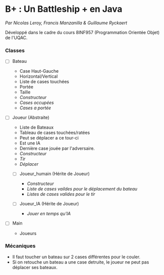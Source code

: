 # B+ : Un Battleship +  en Java

*Par Nicolas Leroy, Francis Manzanilla & Guillaume Ryckaert*

Développé dans le cadre du cours 8INF957 (Programmation Orientée Objet) de l'UQAC.

### Classes

 - [ ] Bateau
      - Case Haut-Gauche
      - Horizontal/Vertical
      - Liste de cases touchées
      - Portée
      - Taille
      - *Constructeur*
      - *Cases occupées*
      - *Cases a portée*


- [ ] Joueur (Abstraite)
    - Liste de Bateaux
    - Tableau de cases touchées/ratées
    - Peut se déplacer a ce tour-ci
    - Est une IA
    - Dernière case jouée par l'adversaire.
    - *Constructeur*
    - *Tir*
    - *Déplacer*

  - [ ] Joueur_humain (Hérite de Joueur)
      - *Constructeur*
      - *Liste de cases vaildes pour le déplacement du bateau*
      - *Listes de cases valides pour le tir*

  - [ ] Joueur_IA (Hérite de Joueur)
      - *Jouer en temps qu'IA*


 - [ ] Main
      - Joueurs

### Mécaniques
- Il faut toucher un bateau sur 2 cases différentes pour le couler.
- Si on retouche un bateau a une case detruite, le joueur ne peut pas déplacer ses bateaux.
